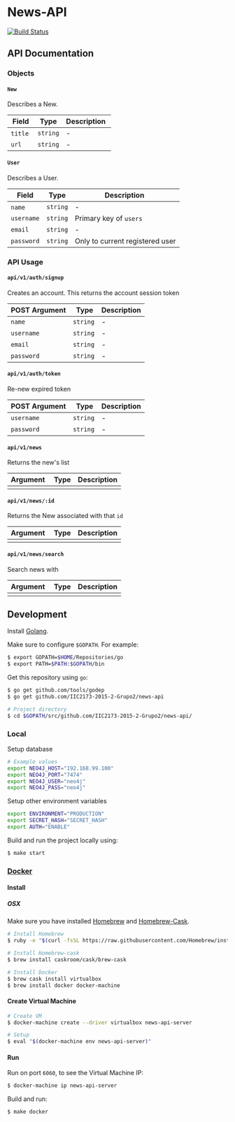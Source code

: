 # News-API
[![Build Status](https://travis-ci.org/IIC2173-2015-2-Grupo2/news-api.svg)](https://travis-ci.org/IIC2173-2015-2-Grupo2/news-api)

## API Documentation

### Objects

#### `New`

Describes a New.

| Field | Type | Description |
|-------|------|-------------|
| `title` | `string` | - |
| `url` | `string` | - |

#### `User`

Describes a User.

| Field | Type | Description |
|-------|------|-------------|
| `name` | `string` | - |
| `username` | `string` | Primary key of `users` |
| `email` | `string` | - |
| `password` | `string` | Only to current registered user |

### API Usage

#### `api/v1/auth/signup`

Creates an account. This returns the account session token

| POST Argument | Type | Description |
|----------|------|-------------|
| `name`  | `string`| - |
| `username`  | `string`| - |
| `email` | `string`| - |
| `password`  | `string`| - |

#### `api/v1/auth/token`

Re-new expired token

| POST Argument | Type | Description |
|----------|------|-------------|
| `username`  | `string`| - |
| `password`  | `string`| - |

#### `api/v1/news`

Returns the new's list

| Argument | Type | Description |
|----------|------|-------------|
|          |      |             |

#### `api/v1/news/:id`

Returns the New associated with that `id`

| Argument | Type | Description |
|----------|------|-------------|
|          |      |             |

#### `api/v1/news/search`

Search news with

| Argument | Type | Description |
|----------|------|-------------|
|          |      |             |


## Development

Install [Golang](https://golang.org/).

Make sure to configure `$GOPATH`. For example:
```sh
$ export GOPATH=$HOME/Repositories/go
$ export PATH=$PATH:$GOPATH/bin
```

Get this repository using `go`:
```sh
$ go get github.com/tools/godep
$ go get github.com/IIC2173-2015-2-Grupo2/news-api

# Project directory
$ cd $GOPATH/src/github.com/IIC2173-2015-2-Grupo2/news-api/
```

### Local

Setup database
```sh
# Example values
export NEO4J_HOST="192.168.99.100"
export NEO4J_PORT="7474"
export NEO4J_USER="neo4j"
export NEO4J_PASS="neo4j"
```

Setup other environment variables
```sh
export ENVIRONMENT="PRODUCTION"
export SECRET_HASH="SECRET_HASH"
export AUTH="ENABLE"
```

Build and run the project locally using:
```sh
$ make start
```

### [Docker](https://www.docker.com/)

#### Install

##### OSX
Make sure you have installed [Homebrew](http://brew.sh/) and [Homebrew-Cask](http://caskroom.io/).
```sh
# Install Homebrew
$ ruby -e "$(curl -fsSL https://raw.githubusercontent.com/Homebrew/install/master/install)"

# Install Homebrew-cask
$ brew install caskroom/cask/brew-cask

# Install Docker
$ brew cask install virtualbox
$ brew install docker docker-machine
```

#### Create Virtual Machine
```sh
# Create VM
$ docker-machine create --driver virtualbox news-api-server

# Setup
$ eval "$(docker-machine env news-api-server)"
```

#### Run
Run on port `6060`, to see the Virtual Machine IP:
```sh
$ docker-machine ip news-api-server
```

Build and run:
```sh
$ make docker
```
